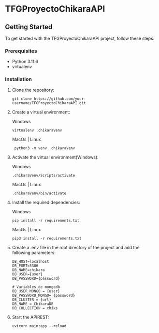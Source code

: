 # TFGProyectoChikaraAPI

## Getting Started

To get started with the TFGProyectoChikaraAPI project, follow these steps:

### Prerequisites

- Python 3.11.6
- virtualenv

### Installation

1. Clone the repository:

    ```shell
    git clone https://github.com/your-username/TFGProyectoChikaraAPI.git
    ```
2. Create a virtual environment:

    Windows
    ```shell
    virtualenv .chikaraVenv
    ```
   MacOs | Linux
   ```shell
    python3 -m venv .chikaraVenv
   ```
3. Activate the virtual environment(Windows):

    Windows
    ```shell
    .chikaraVenv/Scripts/activate
    ```
    
    MacOs | Linux

    ```shell
    .chikaraVenv/bin/activate
    ```

4. Install the required dependencies:

    Windows
    ```shell
    pip install -r requirements.txt
    ```
    MacOs | Linux

    ```shell
    pip3 install -r requirements.txt
    ```

5. Create a .env file in the root directory of the project and add the following parameters:

    ```
    DB_HOST=localhost
    DB_PORT=3306
    DB_NAME=chikara
    DB_USER={user}
    DB_PASSWORD={password}

    # Variables de mongodb
    DB_USER_MONGO = {user}
    DB_PASSWORD_MONGO= {password}
    DB_CLUSTER = {url}
    DB_NAME = ChikaraDB
    DB_COLLECTION = chiks
    ```

6. Start the APIREST:

    ```shell
    uvicorn main:app --reload
    ```


